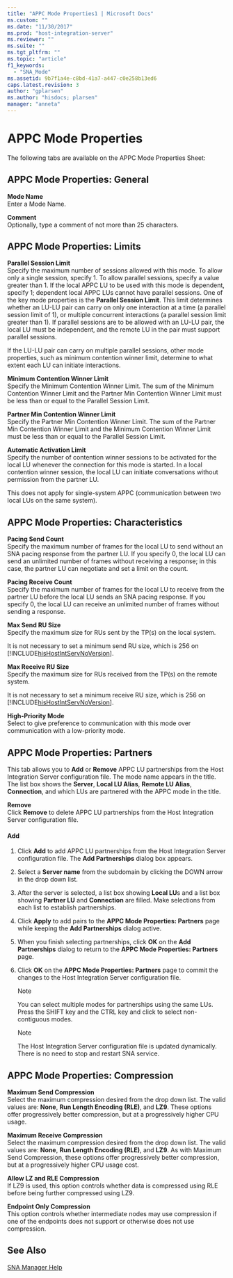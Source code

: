 ```yaml
---
title: "APPC Mode Properties1 | Microsoft Docs"
ms.custom: ""
ms.date: "11/30/2017"
ms.prod: "host-integration-server"
ms.reviewer: ""
ms.suite: ""
ms.tgt_pltfrm: ""
ms.topic: "article"
f1_keywords: 
  - "SNA_Mode"
ms.assetid: 9b7f1a4e-c8bd-41a7-a447-c0e258b13ed6
caps.latest.revision: 3
author: "gplarsen"
ms.author: "hisdocs; plarsen"
manager: "anneta"
---
```

# APPC Mode Properties
The following tabs are available on the APPC Mode Properties Sheet:  
  
## APPC Mode Properties: General  
 **Mode Name**  
 Enter a Mode Name.  
  
 **Comment**  
 Optionally, type a comment of not more than 25 characters.  
  
## APPC Mode Properties: Limits  
 **Parallel Session Limit**  
 Specify the maximum number of sessions allowed with this mode. To allow only a single session, specify 1. To allow parallel sessions, specify a value greater than 1. If the local APPC LU to be used with this mode is dependent, specify 1; dependent local APPC LUs cannot have parallel sessions. One of the key mode properties is the **Parallel Session Limit**. This limit determines whether an LU-LU pair can carry on only one interaction at a time (a parallel session limit of 1), or multiple concurrent interactions (a parallel session limit greater than 1). If parallel sessions are to be allowed with an LU-LU pair, the local LU must be independent, and the remote LU in the pair must support parallel sessions.  
  
 If the LU-LU pair can carry on multiple parallel sessions, other mode properties, such as minimum contention winner limit, determine to what extent each LU can initiate interactions.  
  
 **Minimum Contention Winner Limit**  
 Specify the Minimum Contention Winner Limit. The sum of the Minimum Contention Winner Limit and the Partner Min Contention Winner Limit must be less than or equal to the Parallel Session Limit.  
  
 **Partner Min Contention Winner Limit**  
 Specify the Partner Min Contention Winner Limit. The sum of the Partner Min Contention Winner Limit and the Minimum Contention Winner Limit must be less than or equal to the Parallel Session Limit.  
  
 **Automatic Activation Limit**  
 Specify the number of contention winner sessions to be activated for the local LU whenever the connection for this mode is started. In a local contention winner session, the local LU can initiate conversations without permission from the partner LU.  
  
 This does not apply for single-system APPC (communication between two local LUs on the same system).  
  
## APPC Mode Properties: Characteristics  
 **Pacing Send Count**  
 Specify the maximum number of frames for the local LU to send without an SNA pacing response from the partner LU. If you specify 0, the local LU can send an unlimited number of frames without receiving a response; in this case, the partner LU can negotiate and set a limit on the count.  
  
 **Pacing Receive Count**  
 Specify the maximum number of frames for the local LU to receive from the partner LU before the local LU sends an SNA pacing response. If you specify 0, the local LU can receive an unlimited number of frames without sending a response.  
  
 **Max Send RU Size**  
 Specify the maximum size for RUs sent by the TP(s) on the local system.  
  
 It is not necessary to set a minimum send RU size, which is 256 on [!INCLUDE[hisHostIntServNoVersion](../includes/hishostintservnoversion-md.md)].  
  
 **Max Receive RU Size**  
 Specify the maximum size for RUs received from the TP(s) on the remote system.  
  
 It is not necessary to set a minimum receive RU size, which is 256 on [!INCLUDE[hisHostIntServNoVersion](../includes/hishostintservnoversion-md.md)].  
  
 **High-Priority Mode**  
 Select to give preference to communication with this mode over communication with a low-priority mode.  
  
## APPC Mode Properties: Partners  
 This tab allows you to **Add** or **Remove** APPC LU partnerships from the Host Integration Server configuration file. The mode name appears in the title. The list box shows the **Server**, **Local LU Alias**, **Remote LU Alias**, **Connection**, and which LUs are partnered with the APPC mode in the title.  
  
 **Remove**  
 Click **Remove** to delete APPC LU partnerships from the Host Integration Server configuration file.  
  
#### Add  
  
1.  Click **Add** to add APPC LU partnerships from the Host Integration Server configuration file. The **Add Partnerships** dialog box appears.  
  
2.  Select a **Server name** from the subdomain by clicking the DOWN arrow in the drop down list.  
  
3.  After the server is selected, a list box showing **Local LU**s and a list box showing **Partner LU** and **Connection** are filled. Make selections from each list to establish partnerships.  
  
4.  Click **Apply** to add pairs to the **APPC Mode Properties: Partners** page while keeping the **Add Partnerships** dialog active.  
  
5.  When you finish selecting partnerships, click **OK** on the **Add Partnerships** dialog to return to the **APPC Mode Properties: Partners** page.  
  
6.  Click **OK** on the **APPC Mode Properties: Partners** page to commit the changes to the Host Integration Server configuration file.  
  
    > [!NOTE]
    >  You can select multiple modes for partnerships using the same LUs. Press the SHIFT key and the CTRL key and click to select non-contiguous modes.  
  
    > [!NOTE]
    >  The Host Integration Server configuration file is updated dynamically. There is no need to stop and restart SNA service.  
  
## APPC Mode Properties: Compression  
 **Maximum Send Compression**  
 Select the maximum compression desired from the drop down list. The valid values are: **None**, **Run Length Encoding (RLE)**, and **LZ9**. These options offer progressively better compression, but at a progressively higher CPU usage.  
  
 **Maximum Receive Compression**  
 Select the maximum compression desired from the drop down list. The valid values are: **None**, **Run Length Encoding (RLE)**, and **LZ9**. As with Maximum Send Compression, these options offer progressively better compression, but at a progressively higher CPU usage cost.  
  
 **Allow LZ and RLE Compression**  
 If LZ9 is used, this option controls whether data is compressed using RLE before being further compressed using LZ9.  
  
 **Endpoint Only Compression**  
 This option controls whether intermediate nodes may use compression if one of the endpoints does not support or otherwise does not use compression.  
  
## See Also  
 [SNA Manager Help](../core/sna-manager-help1.md)